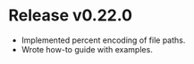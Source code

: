 # Release v0.22.0

- Implemented percent encoding of file paths.
- Wrote how-to guide with examples.
